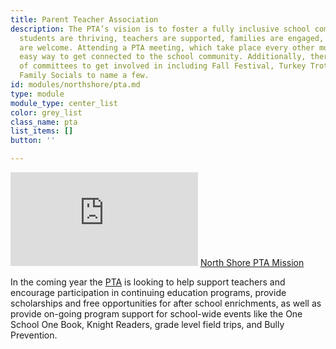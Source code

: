 ```yaml
---
title: Parent Teacher Association
description: The PTA’s vision is to foster a fully inclusive school community where
  students are thriving, teachers are supported, families are engaged, and all voices
  are welcome. Attending a PTA meeting, which take place every other month, is an
  easy way to get connected to the school community. Additionally, there are a number
  of committees to get involved in including Fall Festival, Turkey Trot, Garden, and
  Family Socials to name a few.
id: modules/northshore/pta.md
type: module
module_type: center_list
color: grey_list
class_name: pta
list_items: []
button: ''

---
```

<iframe src="https://player.vimeo.com/video/232548056?title=0&byline=0&portrait=0" class="vimeo" frameborder="0" webkitallowfullscreen mozallowfullscreen allowfullscreen></iframe>
<a class="ptamission" href="https://vimeo.com/232548056">North Shore PTA Mission</a>

In the coming year the [PTA](https://www.pcsb.org/Page/4476) is looking to help support teachers and encourage participation in continuing education programs, provide scholarships and free opportunities for after school enrichments, as well as provide on-going program support for school-wide events like the One School One Book, Knight Readers, grade level field trips, and Bully Prevention.